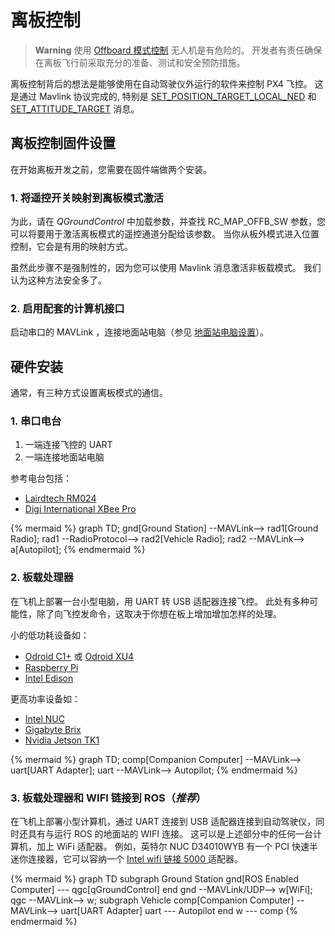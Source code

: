 # 离板控制

> **Warning** 使用 [Offboard 模式控制](https://docs.px4.io/en/flight_modes/offboard.html) 无人机是有危险的。 开发者有责任确保在离板飞行前采取充分的准备、测试和安全预防措施。

离板控制背后的想法是能够使用在自动驾驶仪外运行的软件来控制 PX4 飞控。 这是通过 Mavlink 协议完成的, 特别是 [SET_POSITION_TARGET_LOCAL_NED](https://mavlink.io/en/messages/common.html#SET_POSITION_TARGET_LOCAL_NED) 和 [SET_ATTITUDE_TARGET](https://mavlink.io/en/messages/common.html#SET_ATTITUDE_TARGET) 消息。

## 离板控制固件设置

在开始离板开发之前，您需要在固件端做两个安装。

### 1. 将遥控开关映射到离板模式激活

为此，请在 *QGroundControl* 中加载参数，并查找 RC_MAP_OFFB_SW 参数，您可以将要用于激活离板模式的遥控通道分配给该参数。 当你从板外模式进入位置控制，它会是有用的映射方式。

虽然此步骤不是强制性的，因为您可以使用 Mavlink 消息激活非板载模式。 我们认为这种方法安全多了。

### 2. 启用配套的计算机接口

启动串口的 MAVLink ，连接地面站电脑（参见 [地面站电脑设置](../companion_computer/pixhawk_companion.md)）。

## 硬件安装

通常，有三种方式设置离板模式的通信。

### 1. 串口电台

1. 一端连接飞控的 UART
2. 一端连接地面站电脑

参考电台包括：

* [Lairdtech RM024](http://www.lairdtech.com/products/rm024)
* [Digi International XBee Pro](http://www.digi.com/products/xbee-rf-solutions/modules)

{% mermaid %} graph TD; gnd[Ground Station] --MAVLink--> rad1[Ground Radio]; rad1 --RadioProtocol--> rad2[Vehicle Radio]; rad2 --MAVLink--> a[Autopilot]; {% endmermaid %}

### 2. 板载处理器

在飞机上部署一台小型电脑，用 UART 转 USB 适配器连接飞控。 此处有多种可能性，除了向飞控发命令，这取决于你想在板上增加增加怎样的处理。

小的低功耗设备如：

* [Odroid C1+](http://www.hardkernel.com/main/products/prdt_info.php?g_code=G143703355573) 或 [Odroid XU4](http://www.hardkernel.com/main/products/prdt_info.php?g_code=G143452239825)
* [Raspberry Pi](https://www.raspberrypi.org/)
* [Intel Edison](http://www.intel.com/content/www/us/en/do-it-yourself/edison.html)

更高功率设备如：

* [Intel NUC](http://www.intel.com/content/www/us/en/nuc/overview.html)
* [Gigabyte Brix](http://www.gigabyte.com/products/list.aspx?s=47&ck=104)
* [Nvidia Jetson TK1](https://developer.nvidia.com/jetson-tk1)

{% mermaid %} graph TD; comp[Companion Computer] --MAVLink--> uart[UART Adapter]; uart --MAVLink--> Autopilot; {% endmermaid %}

### 3. 板载处理器和 WIFI 链接到 ROS（***推荐***）

在飞机上部署小型计算机，通过 UART 连接到 USB 适配器连接到自动驾驶仪，同时还具有与运行 ROS 的地面站的 WIFI 连接。 这可以是上述部分中的任何一台计算机，加上 WiFi 适配器。 例如，英特尔 NUC D34010WYB 有一个 PCI 快速半迷你连接器，它可以容纳一个 [Intel wifi 链接 5000 ](http://www.intel.com/products/wireless/adapters/5000/) 适配器。

{% mermaid %} graph TD subgraph Ground Station gnd[ROS Enabled Computer] \--- qgc[qGroundControl] end gnd --MAVLink/UDP--> w[WiFi]; qgc --MAVLink--> w; subgraph Vehicle comp[Companion Computer] --MAVLink--> uart[UART Adapter] uart \--- Autopilot end w \--- comp {% endmermaid %}